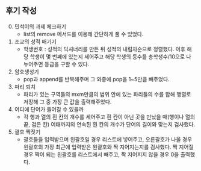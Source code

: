 ## 후기 작성

0. 민석이의 과제 체크하기
    * list의 remove 메서드를 이용해 간단하게 풀 수 있었다.
1. 조교의 성적 매기기
    * 학생번호 : 성적의 딕셔너리를 만든 뒤 성적의 내림차순으로 정렬했다. 이후 해당 학생이 몇 번째에 있는지 세어주고 해당 학생의 등수를 총학생수/10으로 나누어주면 등급을 구할 수 있다.
2. 암호생성기
    * pop과 append를 반복해주며 그 와중에 pop을 1~5만큼 빼주었다.
3. 파리 퇴치
    * 파리가 있는 구역들의 mxm만큼의 범위 안에 있는 파리들의 수를 합해 행렬로 저장해 그 중 가장 큰 값을 출력해주었다.
4. 어디에 단어가 들어갈 수 있을까
    * 각 행과 열의 흰 칸의 개수를 세어주고 흰 칸이 아닌 곳을 만났을 때(행이나 열의 끝, 검은 칸) 여태까지의 연속된 흰 칸의 개수가 단어의 길이와 맞는지 검사했다.
5. 괄호 짝짓기
    * 괄호들을 입력받으며 왼괄호일 경우 리스트에 넣어주고,  오른괄호가 나올 경우 왼괄호의 가장 최근에 입력받은 왼괄호와 짝 지어지는지를 검사했다. 짝 지어질 경우 짝이 되는 왼괄호를 리스트에서 빼주고, 짝 지어지지 않을 경우 0을 출력했다.